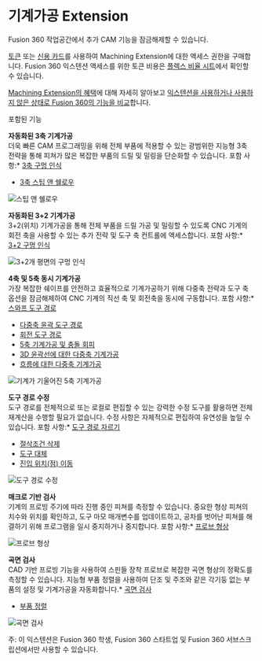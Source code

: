 기계가공 Extension
==============

Fusion 360 작업공간에서 추가 CAM 기능을 잠금해제할 수 있습니다.

[토큰](https://help.autodesk.com/view/NINVFUS/KOR/?guid=CC-CLOUD-CREDIT) 또는 [신용 카드](https://www.autodesk.com/products/fusion-360/pricing#extensions)를 사용하여 Machining Extension에 대한 액세스 권한을 구매합니다. Fusion 360 익스텐션 액세스를 위한 토큰 비용은 [플렉스 비율 시트](https://www.autodesk.com/flexratesheet)에서 확인할 수 있습니다.

[Machining Extension의 혜택](https://www.autodesk.com/fusion-360-manufacuring-extension)에 대해 자세히 알아보고 [익스텐션을 사용하거나 사용하지 않은 상태로 Fusion 360의 기능을 비교](https://damassets.autodesk.net/content/dam/autodesk/www/fusion-360/fusion-360-machining-extension-comparison-matrix-en.pdf)합니다.

포함된 기능

**자동화된 3축 기계가공**  
더욱 빠른 CAM 프로그래밍을 위해 전체 부품에 적용할 수 있는 광범위한 지능형 3축 전략을 통해 피쳐가 많은 복잡한 부품의 드릴 및 밀링을 단순화할 수 있습니다. 포함 사항:*   [3축 구멍 인식](https://help.autodesk.com/view/NINVFUS/KOR/?guid=LP-STEPS-IRONHOLERECOGNITION)
*   [3축 스팁 앤 쉘로우](https://help.autodesk.com/view/NINVFUS/KOR/?guid=GUID-E903FC0C-216B-488C-A6F6-08F1A795E37A)
  
![스팁 앤 쉘로우](https://help.autodesk.com/cloudhelp/KOR/Fusion-Extensions/images/example/group-3-axis-machining.png)

**자동화된 3+2 기계가공**  
3+2(위치) 기계가공을 통해 전체 부품을 드릴 가공 및 밀링할 수 있도록 CNC 기계의 회전 축을 사용할 수 있는 추가 전략 및 도구 축 컨트롤에 액세스합니다. 포함 사항:*   [3+2 구멍 인식](https://help.autodesk.com/view/NINVFUS/KOR/?guid=LP-STEPS-IRONHOLERECOGNITION)
  
![3+2개 평면의 구멍 인식](https://help.autodesk.com/cloudhelp/KOR/Fusion-Extensions/images/example/ext-landing-page-3-2-axis-machining.png)

**4축 및 5축 동시 기계가공**  
가장 복잡한 쉐이프를 안전하고 효율적으로 기계가공하기 위해 다중축 전략과 도구 축 옵션을 잠금해제하여 CNC 기계의 직선 축 및 회전축을 동시에 구동합니다. 포함 사항:*   [스와프 도구 경로](https://help.autodesk.com/view/NINVFUS/KOR/?guid=MULTI-AXIS-SWARF-STEPS)
*   [다중축 윤곽 도구 경로](https://help.autodesk.com/view/NINVFUS/KOR/?guid=MULTI-AXIS-CONTOUR-STEPS)
*   [회전 도구 경로](https://help.autodesk.com/view/NINVFUS/KOR/?guid=MFG-MULTI-AXIS-ROTARY-STEPS)
*   [5축 기계가공 및 충돌 회피](https://help.autodesk.com/view/NINVFUS/KOR/?guid=MFG-REF-3D-STEEP-SHALLOW-5X)
*   [3D 윤곽선에 대한 다중축 기계가공](https://help.autodesk.com/view/NINVFUS/KOR/?guid=3D-CONTOUR-STEPS)
*   [흐름에 대한 다중축 기계가공](https://help.autodesk.com/view/NINVFUS/KOR/?guid=3D-FLOW-STEPS)
  
![기계가 기울어진 5축 기계가공](https://help.autodesk.com/cloudhelp/KOR/Fusion-Extensions/images/example/group-4-and-5-axis-machining.png)

**도구 경로 수정**  
도구 경로를 전체적으로 또는 로컬로 편집할 수 있는 강력한 수정 도구를 활용하면 전체 재계산을 수행할 필요가 없습니다. 수정 사항은 자체적으로 편집하여 유연성을 높일 수 있습니다. 포함 사항:*   [도구 경로 자르기](https://help.autodesk.com/view/NINVFUS/KOR/?guid=MFG-TRIM-TOOLPATH)
*   [절삭조건 삭제](https://help.autodesk.com/view/NINVFUS/KOR/?guid=MFG-TOOLPATH-MODIFY-DELETE-PASSES)
*   [도구 대체](https://help.autodesk.com/view/NINVFUS/KOR/?guid=MFG-TOOLPATH-CHANGE-TOOL-MODIFICATION-STEPS)
*   [진입 위치(점) 이동](https://help.autodesk.com/view/NINVFUS/KOR/?guid=MFG-TOOLPATH-MODIFY-TOOL-ENTRY-POSITIONS)
  
![도구 경로 수정](https://help.autodesk.com/cloudhelp/KOR/Fusion-Extensions/images/example/ext-landing-page-toolpath-modifications.png)

**매크로 기반 검사**  
기계의 프로빙 주기에 따라 진행 중인 피쳐를 측정할 수 있습니다. 중요한 형상 피쳐의 치수와 위치를 확인하고, 도구 마모 매개변수를 업데이트하고, 공차를 벗어난 피쳐를 해결하기 위해 프로그램을 일시 중지하거나 중지합니다. 포함 사항:*   [프로브 형상](https://help.autodesk.com/view/NINVFUS/KOR/?guid=GUID-E40A602C-BB0E-4E6B-AF98-3D692E0ECB22)
  
![프로브 형상](https://help.autodesk.com/cloudhelp/KOR/Fusion-Extensions/images/example/ext-landing-page-probe-geometry.png)

**곡면 검사**  
CAD 기반 프로빙 기능을 사용하여 스핀들 장착 프로브로 복잡한 곡면 형상의 정확도를 측정할 수 있습니다. 지능형 부품 정렬을 사용하여 단조 및 주조와 같은 각기둥 없는 부품의 설정 및 기계가공을 자동화합니다.*   [곡면 검사](https://help.autodesk.com/view/NINVFUS/KOR/?guid=GUID-0046EE31-154E-4287-A3A0-458E1C4FA8A3)
*   [부품 정렬](https://help.autodesk.com/view/NINVFUS/KOR/?guid=MFG-PART-ALIGNMENT)
  
![곡면 검사](https://help.autodesk.com/cloudhelp/KOR/Fusion-Extensions/images/example/group-surface-inspection.png)

주: 이 익스텐션은 Fusion 360 학생, Fusion 360 스타트업 및 Fusion 360 서브스크립션에서만 사용할 수 있습니다.
